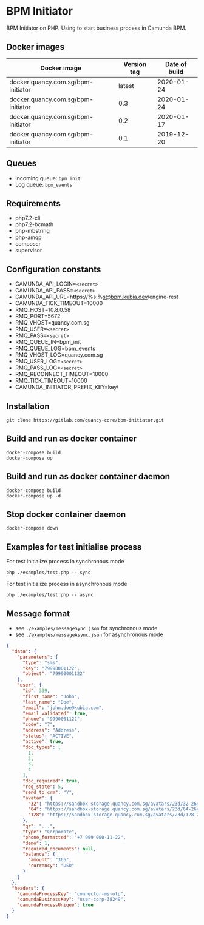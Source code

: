 # BPM Initiator
BPM Initiator on PHP. Using to start business process in Camunda BPM.

## Docker images
| Docker image | Version tag | Date of build |
| --- | --- | --- |
| docker.quancy.com.sg/bpm-initiator | latest | 2020-01-24 |
| docker.quancy.com.sg/bpm-initiator | 0.3 | 2020-01-24 |
| docker.quancy.com.sg/bpm-initiator | 0.2 | 2020-01-17 |
| docker.quancy.com.sg/bpm-initiator | 0.1 | 2019-12-20 |

## Queues
- Incoming queue: `bpm_init`
- Log queue: `bpm_events`

## Requirements
- php7.2-cli
- php7.2-bcmath
- php-mbstring
- php-amqp
- composer
- supervisor

## Configuration constants
- CAMUNDA_API_LOGIN=`<secret>`
- CAMUNDA_API_PASS=`<secret>`
- CAMUNDA_API_URL=https://%s:%s@bpm.kubia.dev/engine-rest
- CAMUNDA_TICK_TIMEOUT=10000
- RMQ_HOST=10.8.0.58
- RMQ_PORT=5672
- RMQ_VHOST=quancy.com.sg
- RMQ_USER=`<secret>`
- RMQ_PASS=`<secret>`
- RMQ_QUEUE_IN=bpm_init
- RMQ_QUEUE_LOG=bpm_events
- RMQ_VHOST_LOG=quancy.com.sg
- RMQ_USER_LOG=`<secret>`
- RMQ_PASS_LOG=`<secret>`
- RMQ_RECONNECT_TIMEOUT=10000
- RMQ_TICK_TIMEOUT=10000
- CAMUNDA_INITIATOR_PREFIX_KEY=key/

## Installation
```
git clone https://gitlab.com/quancy-core/bpm-initiator.git
```

## Build and run as docker container
```
docker-compose build
docker-compose up
```

## Build and run as docker container daemon
```
docker-compose build
docker-compose up -d
```

## Stop docker container daemon
```
docker-compose down
```

## Examples for test initialise process
For test initialize process in synchronous mode
```
php ./examples/test.php -- sync
```

For test initialize process in asynchronous mode
```
php ./examples/test.php -- async
```

## Message format
- see `./examples/messageSync.json` for synchronous mode
- see `./examples/messageAsync.json` for asynchronous mode

```json
{
  "data": {
    "parameters": {
      "type": "sms",
      "key": "79990001122",
      "object": "79990001122"
    },
    "user": {
      "id": 339,
      "first_name": "John",
      "last_name": "Doe",
      "email": "john.doe@kubia.com",
      "email_validated": true,
      "phone": "9990001122",
      "code": "7",
      "address": "Address",
      "status": "ACTIVE",
      "active": true,
      "doc_types": [
        1,
        2,
        3,
        4
      ],
      "doc_required": true,
      "reg_state": 5,
      "send_to_crm": "Y",
      "avatar": {
        "32": "https://sandbox-storage.quancy.com.sg/avatars/23d/32-264ae03c05d1934bd3bbbc79480f1.jpg",
        "64": "https://sandbox-storage.quancy.com.sg/avatars/23d/64-264ae03c05d1934bd3bbbc79480f1.jpg",
        "128": "https://sandbox-storage.quancy.com.sg/avatars/23d/128-264ae03c05d1934bd3bbbc79480f1.jpg"
      },
      "qr": "...",
      "type": "Corporate",
      "phone_formatted": "+7 999 000-11-22",
      "demo": 1,
      "required_documents": null,
      "balance": {
        "amount": "365",
        "currency": "USD"
      }
    }
  },
  "headers": {
    "camundaProcessKey": "connector-ms-otp",
    "camundaBusinessKey": "user-corp-38249",
    "camundaProcessUnique": true
  }
}
```